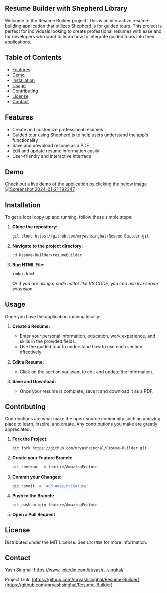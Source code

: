 
## Resume Builder with Shepherd Library

Welcome to the Resume Builder project! This is an interactive resume-building application that utilizes Shepherd.js for guided tours. This project is perfect for individuals looking to create professional resumes with ease and for developers who want to learn how to integrate guided tours into their applications.

## Table of Contents
- [Features](#features)
- [Demo](#demo)
- [Installation](#installation)
- [Usage](#usage)
- [Contributing](#contributing)
- [License](#license)
- [Contact](#contact)

## Features
- Create and customize professional resumes
- Guided tour using Shepherd.js to help users understand the app's functionality
- Save and download resume as a PDF
- Edit and update resume information easily
- User-friendly and interactive interface

## Demo
Check out a live demo of the application by clicking the below image [![Screenshot 2024-01-21 192347](https://github.com/mryashsinghal/Resume-Builder/assets/152426138/54ac6a3e-031c-4065-9617-0d3273efd9b5)](https://youtu.be/upznrHXO-Dw?si=B1EpDP8iqVAwdYT6)

## Installation
To get a local copy up and running, follow these simple steps:

1. **Clone the repository:**
    ```sh
    git clone https://github.com/mryashsinghal/Resume-Builder.git
    ```
2. **Navigate to the project directory:**
    ```sh
    cd Resume-Builder/resumeBuilder
    ```
3. **Run HTML File:**
    ```sh
    index.html
    ```
   *Or if you are using a code editor like VS CODE, you can use live server extension*

## Usage
Once you have the application running locally:

1. **Create a Resume:**
    - Enter your personal information, education, work experience, and skills in the provided fields.
    - Use the guided tour to understand how to use each section effectively.

2. **Edit a Resume:**
    - Click on the section you want to edit and update the information.

3. **Save and Download:**
    - Once your resume is complete, save it and download it as a PDF.

## Contributing
Contributions are what make the open-source community such an amazing place to learn, inspire, and create. Any contributions you make are greatly appreciated.

1. **Fork the Project:**
    ```sh
    git fork https://github.com/mryashsinghal/Resume-Builder.git
    ```
2. **Create your Feature Branch:**
    ```sh
    git checkout -b feature/AmazingFeature
    ```
3. **Commit your Changes:**
    ```sh
    git commit -m 'Add AmazingFeature'
    ```
4. **Push to the Branch:**
    ```sh
    git push origin feature/AmazingFeature
    ```
5. **Open a Pull Request**

## License
Distributed under the MIT License. See `LICENSE` for more information.

## Contact
Yash Singhal: https://www.linkedin.com/in/yash--singhal/

Project Link: [https://github.com/mryashsinghal/Resume-Builder](https://github.com/mryashsinghal/Resume-Builder)
